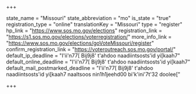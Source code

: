 +++

state_name = "Missouri"
state_abbreviation = "mo"
is_state = "true"
registration_type = "online"
translationKey = "Missouri"
type = "register"
hp_link = "https://www.sos.mo.gov/elections"
registration_link = "https://s1.sos.mo.gov/elections/voterregistration/"
more_info_link = "https://www.sos.mo.gov/elections/goVoteMissouri/register"
confirm_registration_link = "https://voteroutreach.sos.mo.gov/portal/"
default_ip_deadline = "I'ii'n77[ Bij9j8' t'ahdoo naadiintsosts'id yi[kaah7"
default_online_deadline = "I'ii'n77[ Bij9j8' t'ahdoo naadiintsosts'id yi[kaah7"
default_mail_postmarked_deadline = "I'ii'n77[ Bij9j8' t'ahdoo naadiintsosts'id yi[kaah7 naaltsoos nin1h1jeehd00 bi'k'ini'7t'32 doolee["

+++